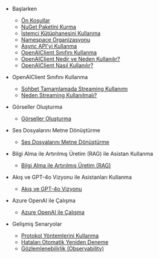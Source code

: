 * Başlarken
    * [Ön Koşullar](baslarken.md#Ön-koşullar)
    * [NuGet Paketini Kurma](baslarken.md#nuget-paketini-kurma)
    * [İstemci Kütüphanesini Kullanma](baslarken.md#İstemci-kutuphanesini-kullanma)
    * [Namespace Organizasyonu](baslarken.md#namespace-organizasyonu)
    * [Async API'yi Kullanma](baslarken.md#async-api-kullanma)
    * [OpenAIClient Sınıfını Kullanma](baslarken.md#openaiclient-sinifini-kullanma)
    * [OpenAIClient Nedir ve Neden Kullanılır?](baslarken.md#openaiclient-nedir-ve-neden-kullanilir)
    * [OpenAIClient Nasıl Kullanılır?](baslarken.md#openaiclient-nasil-kullanilir)

* OpenAIClient Sınıfını Kullanma
    * [Sohbet Tamamlamada Streaming Kullanımı](sohbettamamlama.md#Sohbet-Tamamlama-İşlemleri)
    * [Neden Streaming Kullanılmalı?](sohbettamamlama.md#Neden-Streaming-Kullanılmalı)

* Görseller Oluşturma
    * [Görseller Oluşturma](goruntuler.md)

* Ses Dosyalarını Metne Dönüştürme
    * [Ses Dosyalarını Metne Dönüştürme](docs/sesdosyasi.md)

* Bilgi Alma ile Artırılmış Üretim (RAG) ile Asistan Kullanma
    * [Bilgi Alma ile Artırılmış Üretim (RAG)](rag-asistan.md)

* Akış ve GPT-4o Vizyonu ile Asistanları Kullanma
    * [Akış ve GPT-4o Vizyonu](gpt4o.md)

* Azure OpenAI ile Çalışma
    * [Azure OpenAI ile Çalışma](azure-openai.md)

* Gelişmiş Senaryolar
    * [Protokol Yöntemlerini Kullanma](gelismis-senaryolar.md#protokol-yontemleri)
    * [Hataları Otomatik Yeniden Deneme](gelismis-senaryolar.md#hatalari-yeniden-deneme)
    * [Gözlemlenebilirlik (Observability)](gelismis-senaryolar.md#gozlemlenebilirlik)
